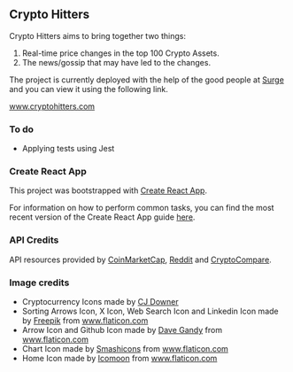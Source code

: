 ## Crypto Hitters

Crypto Hitters aims to bring together two things:

1. Real-time price changes in the top 100 Crypto Assets.
2. The news/gossip that may have led to the changes.

The project is currently deployed with the help of the good people at [Surge](https://surge.sh/) and you can view it using the following link.

www.cryptohitters.com

### To do

* Applying tests using Jest

### Create React App

This project was bootstrapped with [Create React App](https://github.com/facebookincubator/create-react-app).

For information on how to perform common tasks, you can find the most recent version of the Create React App guide [here](https://github.com/facebookincubator/create-react-app/blob/master/packages/react-scripts/template/README.md).

### API Credits

API resources provided by [CoinMarketCap](https://coinmarketcap.com/api/), [Reddit](https://www.reddit.com/dev/api) and [CryptoCompare](https://www.cryptocompare.com/api/).

### Image credits

* Cryptocurrency Icons made by [CJ Downer](https://github.com/cjdowner/cryptocurrency-icons)
* Sorting Arrows Icon, X Icon, Web Search Icon and Linkedin Icon made by [Freepik](https://www.flaticon.com/authors/freepik) from www.flaticon.com
* Arrow Icon and Github Icon made by [Dave Gandy](https://www.flaticon.com/authors/dave-gandy) from www.flaticon.com
* Chart Icon made by [Smashicons](https://www.flaticon.com/authors/smashicons) from www.flaticon.com
* Home Icon made by [Icomoon](https://www.flaticon.com/authors/icomoon) from www.flaticon.com
